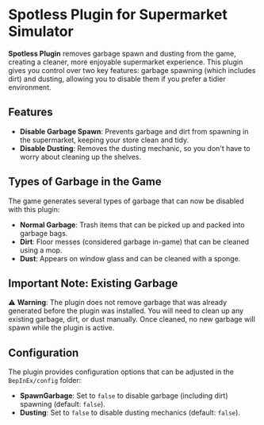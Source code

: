 # Spotless Plugin for Supermarket Simulator

**Spotless Plugin** removes garbage spawn and dusting from the game, creating a cleaner, more enjoyable supermarket experience. This plugin gives you control over two key features: garbage spawning (which includes dirt) and dusting, allowing you to disable them if you prefer a tidier environment.

## Features

- **Disable Garbage Spawn**: Prevents garbage and dirt from spawning in the supermarket, keeping your store clean and tidy.
- **Disable Dusting**: Removes the dusting mechanic, so you don't have to worry about cleaning up the shelves.

## Types of Garbage in the Game

The game generates several types of garbage that can now be disabled with this plugin:

- **Normal Garbage**: Trash items that can be picked up and packed into garbage bags.  
- **Dirt**: Floor messes (considered garbage in-game) that can be cleaned using a mop.  
- **Dust**: Appears on window glass and can be cleaned with a sponge.  

## Important Note: Existing Garbage

⚠ **Warning**: The plugin does not remove garbage that was already generated before the plugin was installed. You will need to clean up any existing garbage, dirt, or dust manually. Once cleaned, no new garbage will spawn while the plugin is active.

## Configuration

The plugin provides configuration options that can be adjusted in the `BepInEx/config` folder:

- **SpawnGarbage**: Set to `false` to disable garbage (including dirt) spawning (default: `false`).
- **Dusting**: Set to `false` to disable dusting mechanics (default: `false`).